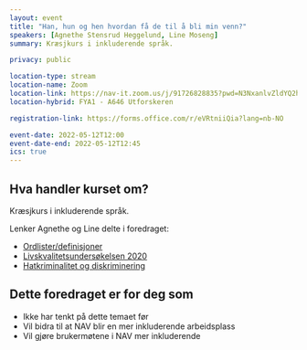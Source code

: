 ```yaml
---
layout: event
title: "Han, hun og hen hvordan få de til å bli min venn?"
speakers: [Agnethe Stensrud Heggelund, Line Moseng]
summary: Kræsjkurs i inkluderende språk.

privacy: public

location-type: stream
location-name: Zoom
location-link: https://nav-it.zoom.us/j/91726828835?pwd=N3NxanlvZldYQ2hnWE5OV1JZOGZYQT09
location-hybrid: FYA1 - A646 Utforskeren 

registration-link: https://forms.office.com/r/eVRtniiQia?lang=nb-NO

event-date: 2022-05-12T12:00
event-date-end: 2022-05-12T12:45
ics: true
---
```

## Hva handler kurset om?
Kræsjkurs i inkluderende språk.

Lenker Agnethe og Line delte i foredraget:
- [Ordlister/definisjoner](https://bufdir.no/lhbt/LHBT_ordlista/)
- [Livskvalitetsundersøkelsen 2020](https://www.ssb.no/sosiale-forhold-og-kriminalitet/artikler-og-publikasjoner/1-av-3-skeive-lite-tilfreds-med-egen-psykisk-helse)
- [Hatkriminalitet og diskriminering](https://www.bufdir.no/Statistikk_og_analyse/lhbtiq/Hatkriminalitet_og_diskriminering/)

## Dette foredraget er for deg som
- Ikke har tenkt på dette temaet før
- Vil bidra til at NAV blir en mer inkluderende arbeidsplass
- Vil gjøre brukermøtene i NAV mer inkluderende
